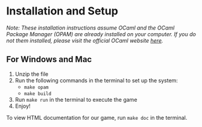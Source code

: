 # Installation and Setup
*Note: These installation instructions assume OCaml and the OCaml Package Manager (OPAM) are already installed
on your computer. If you do not them installed, please visit the official OCaml website [here](https://ocaml.org/install).*

## For Windows and Mac
1. Unzip the file
2. Run the following commands in the terminal to set up the system:
   - ```make opam```
   - ```make build```
3. Run ```make run``` in the terminal to execute the game
4. Enjoy!

To view HTML documentation for our game, run ```make doc``` in the terminal.
